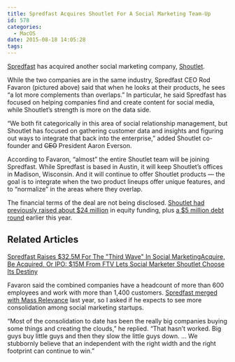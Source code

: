 ```yaml
---
title: Spredfast Acquires Shoutlet For A Social Marketing Team-Up
id: 578
categories:
  - MacOS
date: 2015-08-18 14:05:28
tags:
---
```


<div readability="19">

[Spredfast](https://www.spredfast.com) has acquired another social marketing company, [Shoutlet](http://www.shoutlet.com).

While the two companies are in the same industry, Spredfast CEO Rod Favaron (pictured above) said that when he looks at their products, he sees “a lot more complements than overlaps.” In particular, he said Spredfast has focused on helping companies find and create content for social media, while Shoutlet’s strength is more on the data side.

“We both fit categorically in this area of social relationship management, but Shoutlet has focused on gathering customer data and insights and figuring out ways to integrate that back into the enterprise,” added Shoutlet co-founder and <del datetime="2015-08-19T17:14:15+00:00">CEO</del> President Aaron Everson.

According to Favaron, “almost” the entire Shoutlet team will be joining Spredfast. While Spredfast is based in Austin, it will keep Shoutlet’s offices in Madison, Wisconsin. And it will continue to offer Shoutlet products — the goal is to integrate when the two product lineups offer unique features, and to “normalize” in the areas where they overlap.

<div>
<div/></div>

The financial terms of the deal are not being disclosed. [Shoutlet had previously raised about $24 million](http://techcrunch.com/2012/06/07/shoutlet-ftv/) in equity funding, plus [a $5 million debt round](http://www.xconomy.com/wisconsin/2015/02/26/shoutlet-snags-5m-more-to-help-big-brands-boost-social-marketing/) earlier this year.

<div>

## Related Articles
[Spredfast Raises $32.5M For The "Third Wave" In Social Marketing](http://techcrunch.com/2014/01/03/spredfast-series-d/)[Acquire, Be Acquired, Or IPO: $15M From FTV Lets Social Marketer Shoutlet Choose Its Destiny](http://techcrunch.com/2012/06/07/shoutlet-ftv/)</div> Favaron said the combined companies have a headcount of more than 600 employees and work with more than 1,400 customers. [Spredfast merged with Mass Relevance](http://venturebeat.com/2014/04/02/mass-relevance-merges-with-spredfast-to-form-one-giant-social-marketing-platform/) last year, so I asked if he expects to see more consolidation among social marketing startups.

“Most of the consolidation to date has been the really big companies buying some things and creating the clouds,” he replied. “That hasn’t worked. Big guys buy little guys and then they slow the little guys down. … We stubbornly believe that an independent with the right width and the right footprint can continue to win.”
</div>
